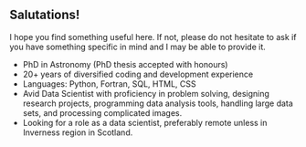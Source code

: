## Salutations! 

I hope you find something useful here. If not, please do not hesitate to ask if you have something specific in mind and I may be able to provide it.

- PhD in Astronomy (PhD thesis accepted with honours)
- 20+ years of diversified coding and development experience
- Languages: Python, Fortran, SQL, HTML, CSS
- Avid Data Scientist with proficiency in problem solving, designing research projects, programming data analysis tools, handling large data sets, and processing complicated images.
- Looking for a role as a data scientist, preferably remote unless in Inverness region in Scotland.



<!--
### Hi there 👋

**RTFRekola/RTFRekola** is a ✨ _special_ ✨ repository because its `README.md` (this file) appears on your GitHub profile.

Here are some ideas to get you started:

- 🔭 I’m currently working on ...
- 🌱 I’m currently learning ...
- 👯 I’m looking to collaborate on ...
- 🤔 I’m looking for help with ...
- 💬 Ask me about ...
- 📫 How to reach me: ...
- 😄 Pronouns: ...
- ⚡ Fun fact: ...
-->
